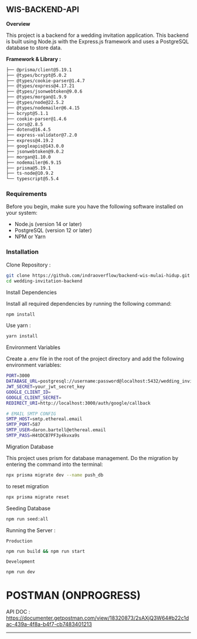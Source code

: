 ## WIS-BACKEND-API

**Overview**

This project is a backend for a wedding invitation application. This backend is built using Node.js with the Express.js framework and uses a PostgreSQL database to store data.

**Framework & Library :**

```bash
├── @prisma/client@5.19.1
├── @types/bcrypt@5.0.2
├── @types/cookie-parser@1.4.7
├── @types/express@4.17.21
├── @types/jsonwebtoken@9.0.6
├── @types/morgan@1.9.9
├── @types/node@22.5.2
├── @types/nodemailer@6.4.15
├── bcrypt@5.1.1
├── cookie-parser@1.4.6
├── cors@2.8.5
├── dotenv@16.4.5
├── express-validator@7.2.0
├── express@4.19.2
├── googleapis@143.0.0
├── jsonwebtoken@9.0.2
├── morgan@1.10.0
├── nodemailer@6.9.15
├── prisma@5.19.1
├── ts-node@10.9.2
└── typescript@5.5.4
```

### Requirements

Before you begin, make sure you have the following software installed on your system:

* Node.js (version 14 or later)
* PostgreSQL (version 12 or later)
* NPM or Yarn

### Installation

Clone Repository :

```bash
git clone https://github.com/indraoverflow/backend-wis-mulai-hidup.git
cd wedding-invitation-backend
```

Install Dependencies

Install all required dependencies by running the following command:

```bash
npm install
```

  Use yarn :

```bash
yarn install
```

Environment Variables

Create a .env file in the root of the project directory and add the following environment variables:

```bash
PORT=3000
DATABASE_URL=postgresql://username:password@localhost:5432/wedding_invitation
JWT_SECRET=your_jwt_secret_key
GOOGLE_CLIENT_ID=
GOOGLE_CLIENT_SECRET=
REDIRECT_URI=http://localhost:3000/auth/google/callback

# EMAIL SMTP CONFIG
SMTP_HOST=smtp.ethereal.email
SMTP_PORT=587
SMTP_USER=daron.bartell@ethereal.email
SMTP_PASS=H4tDCB7PF3y4kvxa9s
```

Migration Database

This project uses prism for database management. Do the migration by entering the command into the terminal:

```bash
npx prisma migrate dev --name push_db
```

to reset migration
```bash
npx prisma migrate reset
```



Seeding Database

```bash
npm run seed:all
```

Running the Server :

    Production

```bash
npm run build && npm run start
```

    Development

```bash
npm run dev
```

# POSTMAN (ONPROGRESS)

API DOC : https://documenter.getpostman.com/view/18320873/2sAXjQ3W64#b22c1dac-439a-4f8a-b4f7-cb7483401213

---
